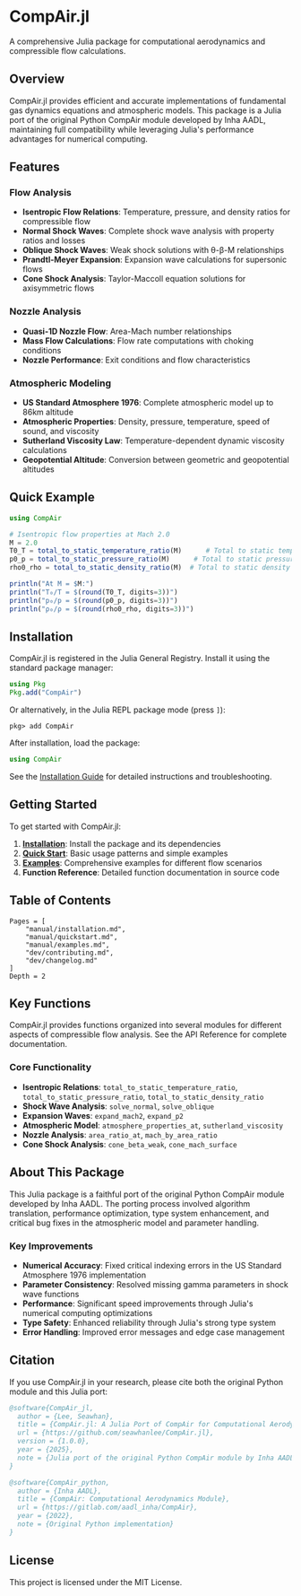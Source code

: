 # CompAir.jl

A comprehensive Julia package for computational aerodynamics and compressible flow calculations.




## Overview

CompAir.jl provides efficient and accurate implementations of fundamental gas dynamics equations and atmospheric models. This package is a Julia port of the original Python CompAir module developed by Inha AADL, maintaining full compatibility while leveraging Julia's performance advantages for numerical computing.

## Features

### Flow Analysis
- **Isentropic Flow Relations**: Temperature, pressure, and density ratios for compressible flow
- **Normal Shock Waves**: Complete shock wave analysis with property ratios and losses
- **Oblique Shock Waves**: Weak shock solutions with θ-β-M relationships
- **Prandtl-Meyer Expansion**: Expansion wave calculations for supersonic flows
- **Cone Shock Analysis**: Taylor-Maccoll equation solutions for axisymmetric flows

### Nozzle Analysis
- **Quasi-1D Nozzle Flow**: Area-Mach number relationships
- **Mass Flow Calculations**: Flow rate computations with choking conditions
- **Nozzle Performance**: Exit conditions and flow characteristics

### Atmospheric Modeling
- **US Standard Atmosphere 1976**: Complete atmospheric model up to 86km altitude
- **Atmospheric Properties**: Density, pressure, temperature, speed of sound, and viscosity
- **Sutherland Viscosity Law**: Temperature-dependent dynamic viscosity calculations
- **Geopotential Altitude**: Conversion between geometric and geopotential altitudes

## Quick Example

```julia
using CompAir

# Isentropic flow properties at Mach 2.0
M = 2.0
T0_T = total_to_static_temperature_ratio(M)      # Total to static temperature ratio
p0_p = total_to_static_pressure_ratio(M)      # Total to static pressure ratio
rho0_rho = total_to_static_density_ratio(M)  # Total to static density ratio

println("At M = $M:")
println("T₀/T = $(round(T0_T, digits=3))")
println("p₀/p = $(round(p0_p, digits=3))")
println("ρ₀/ρ = $(round(rho0_rho, digits=3))")
```

## Installation

CompAir.jl is registered in the Julia General Registry. Install it using the standard package manager:

```julia
using Pkg
Pkg.add("CompAir")
```

Or alternatively, in the Julia REPL package mode (press `]`):

```
pkg> add CompAir
```

After installation, load the package:

```julia
using CompAir
```

See the [Installation Guide](manual/installation.md) for detailed instructions and troubleshooting.

## Getting Started

To get started with CompAir.jl:

1. **[Installation](manual/installation.md)**: Install the package and its dependencies
2. **[Quick Start](manual/quickstart.md)**: Basic usage patterns and simple examples
3. **[Examples](manual/examples.md)**: Comprehensive examples for different flow scenarios
4. **Function Reference**: Detailed function documentation in source code

## Table of Contents

```@contents
Pages = [
    "manual/installation.md",
    "manual/quickstart.md",
    "manual/examples.md",
    "dev/contributing.md",
    "dev/changelog.md"
]
Depth = 2
```

## Key Functions

CompAir.jl provides functions organized into several modules for different aspects of compressible flow analysis. See the API Reference for complete documentation.

### Core Functionality
- **Isentropic Relations**: `total_to_static_temperature_ratio`, `total_to_static_pressure_ratio`, `total_to_static_density_ratio`
- **Shock Wave Analysis**: `solve_normal`, `solve_oblique`
- **Expansion Waves**: `expand_mach2`, `expand_p2`
- **Atmospheric Model**: `atmosphere_properties_at`, `sutherland_viscosity`
- **Nozzle Analysis**: `area_ratio_at`, `mach_by_area_ratio`
- **Cone Shock Analysis**: `cone_beta_weak`, `cone_mach_surface`

## About This Package

This Julia package is a faithful port of the original Python CompAir module developed by Inha AADL. The porting process involved algorithm translation, performance optimization, type system enhancement, and critical bug fixes in the atmospheric model and parameter handling.

### Key Improvements
- **Numerical Accuracy**: Fixed critical indexing errors in the US Standard Atmosphere 1976 implementation
- **Parameter Consistency**: Resolved missing gamma parameters in shock wave functions
- **Performance**: Significant speed improvements through Julia's numerical computing optimizations
- **Type Safety**: Enhanced reliability through Julia's strong type system
- **Error Handling**: Improved error messages and edge case management

## Citation

If you use CompAir.jl in your research, please cite both the original Python module and this Julia port:

```bibtex
@software{CompAir_jl,
  author = {Lee, Seawhan},
  title = {CompAir.jl: A Julia Port of CompAir for Computational Aerodynamics},
  url = {https://github.com/seawhanlee/CompAir.jl},
  version = {1.0.0},
  year = {2025},
  note = {Julia port of the original Python CompAir module by Inha AADL}
}

@software{CompAir_python,
  author = {Inha AADL},
  title = {CompAir: Computational Aerodynamics Module},
  url = {https://gitlab.com/aadl_inha/CompAir},
  year = {2022},
  note = {Original Python implementation}
}
```

## License

This project is licensed under the MIT License.